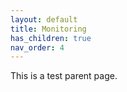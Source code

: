 ```yaml
---
layout: default
title: Monitoring
has_children: true
nav_order: 4
---
```


This is a test parent page.
